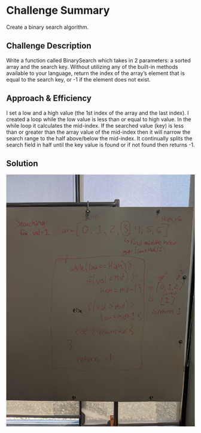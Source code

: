 # Challenge Summary
Create a binary search algorithm.

## Challenge Description
Write a function called BinarySearch which takes in 2 parameters: a sorted array and the search key. Without utilizing any of the built-in methods available to your language, return the index of the array’s element that is equal to the search key, or -1 if the element does not exist.

## Approach & Efficiency
I set a low and a high value (the 1st index of the array and the last index). I created a loop while the low value is less than or equal to high value. In the while loop it calculates the mid-index. If the searched value (key) is less than or greater than the array value of the mid-index then it will narrow the search range to the half above/below the mid-index. It continually splits the search field in half until the key value is found or if not found then returns -1.

## Solution
![Whiteboard](img.jpg)